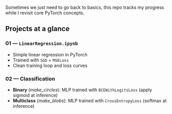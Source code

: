 Sometimes we just need to go back to basics, this repo tracks my progress while I revisit core PyTorch concepts.

## Projects at a glance

### 01 — `LinearRegression.ipynb`
- Simple linear regression in PyTorch
- Trained with `SGD` + `MSELoss`
- Clean training loop and loss curves

### 02 — Classification
- **Binary** (*make_circles*): MLP trained with `BCEWithLogitsLoss` (apply sigmoid at inference)
- **Multiclass** (*make_blobs*): MLP trained with `CrossEntropyLoss` (softmax at inference)
